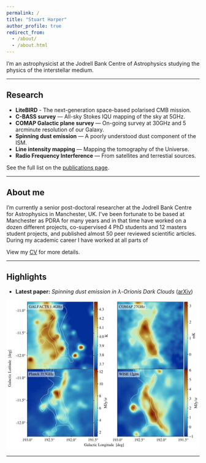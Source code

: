 ```yaml
---
permalink: /
title: "Stuart Harper"
author_profile: true
redirect_from: 
  - /about/
  - /about.html
---
```


I’m an astrophysicist at the Jodrell Bank Centre of Astrophysics studying the physics of the interstellar medium.

---

## Research
- **LiteBIRD** - The next-generation space-based polarised CMB mission.
- **C-BASS survey** — All-sky Stokes IQU mapping of the sky at 5GHz.  
- **COMAP Galactic plane survey** — On-going survey at 30GHz and 5 arcminute resolution of our Galaxy.
- **Spinning dust emission** — A poorly understood dust component of the ISM.  
- **Line intensity mapping** — Mapping the tomography of the Universe.
- **Radio Frequency Interference** — From satellites and terrestial sources.

See the full list on the [publications page](/publications/).

---

## About me
I’m currently a senior post-doctoral researcher at the Jodrell Bank Centre for Astrophysics in Manchester, UK. I've been fortunate to be based at Manchester as PDRA for many years and in that time have worked on a dozen different projects, co-supervised 4 PhD students and 12 masters student projects, and published almost 50 peer reviewed scientific articles. During my academic career I have worked at all parts of 

View my [CV](/cv/) for more details.

---

## Highlights
- **Latest paper:** *Spinning dust emission in λ-Orionis Dark Clouds* ([arXiv](https://arxiv.org/abs/2405.04383))  
<img src='/images/compare_map_grid.png'>

---
